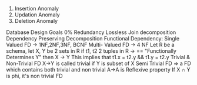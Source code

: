 1) Insertion Anomaly
2) Updation Anomaly
3) Deletion Anomaly

Database Design Goals
	0% Redundancy
	Lossless Join decomposition
	Dependency Preserving Decomposition
Functional Dependency: 
	Single Valued FD -> 1NF,2NF,3NF, BCNF
	Multi- Valued FD -> 4 NF
Let R be a schema, let X, Y be 2 sets in R
if t1, t2 2 tuples in R
-> == "Functionally Determines Y"
then X -> Y 
	This implies that t1.x = t2.y && t1.y = t2.y
	Trivial & Non-Trivial FD
		X->Y is called trivial if Y is subset of X
	Semi Trivial FD => a FD which contains both trivial and non trivial 
	A->A is Reflexive property
	If X ∩ Y is phi, it's non trivial FD